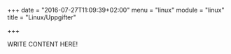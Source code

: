 +++
date = "2016-07-27T11:09:39+02:00"
menu = "linux"
module = "linux"
title = "Linux/Uppgifter"

+++

WRITE CONTENT HERE!
